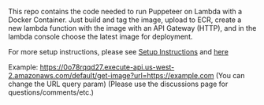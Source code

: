 This repo contains the code needed to run Puppeteer on Lambda with a Docker Container. Just build and tag the image, upload to ECR, create a new lambda function with the image with an API Gateway (HTTP), and in the lambda console choose the latest image for deployment.

For more setup instructions, please see [Setup Instructions](https://vikashloomba.github.io/AWS-Lambda-Docker-Puppeteer/) and [here](https://link.medium.com/1iB5MeXJfcb)

Example: https://0o78rqqd27.execute-api.us-west-2.amazonaws.com/default/get-image?url=https://example.com (You can change the URL query param)
(Please use the discussions page for questions/comments/etc.)
